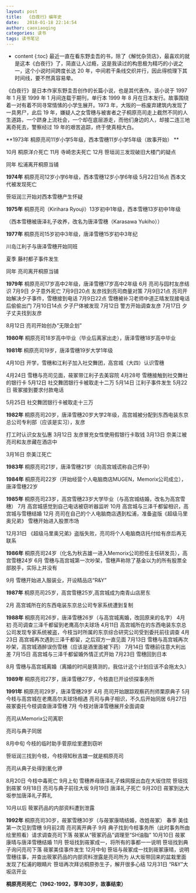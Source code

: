 ```yaml
---
layout: post
title:  《白夜行》编年史
date:   2018-01-18 22:14:54
author: caoxiaoqing
categories: 读书
tags: 读书笔记
---
```


* content
{:toc}
最近一直在看东野圭吾的书，除了《解忧杂货店》，最喜欢的就是这本《白夜行》了，简直让人过瘾，这是我读过的构思极为精巧的小说之一，这个小说时间跨度长达 20 年，中间若干条线交织并行，因此得梳理下其时间线，要不然真容易晕。





《白夜行》是日本作家东野圭吾创作的长篇小说，也是其代表作。该小说于 1997 年 1 月至 1999 年 1 月间连载于期刊，单行本 1999 年 8 月在日本发行。故事围绕着一对有着不同寻常情愫的小学生展开。1973 年，大阪的一栋废弃建筑内发现了一具男尸，此后 19 年，嫌疑人之女雪穗与被害者之子桐原亮司走上截然不同的人生道路，一个跻身上流社会，一个却在底层游走，而他们身边的人，却接二连三地离奇死去，警察经过 19 年的艰苦追踪，终于使真相大白。



**1973年    桐原亮司11岁小学5年级，西本雪穗11岁小学5年级（故事开始） **

10月 桐原洋介死亡 
11月 寺崎忠夫死亡
12月 笹垣润三发现破旧大楼门的疑点

同年 松浦离开桐原当铺

**1974年**    桐原亮司12岁小学6年级，西本雪穗12岁小学6年级
5月22日16点 西本文代被发现死亡

笹垣润三开始对西本雪穗产生怀疑

**1975年**    桐原亮司（Kirihara Ryouji）13岁初中1年级，西本雪穗13岁初中1年级

（西本雪穗被唐泽礼子收养，改名为唐泽雪穗（Karasawa Yukiho））

**1977年**    桐原亮司15岁初中3年级，唐泽雪穗15岁初中3年纪

川岛江利子与唐泽雪穗开始同班

夏季 藤村都子事件发生

同年 亮司离开桐原当铺

**1979年**    桐原亮司17岁高中2年级，唐泽雪穗17岁高中2年级
6月 亮司与园村友彦结识
7月9日 夕子意外死亡
7月9日20点 友彦找到亮司商量对策
7月9日21点 亮司开始解决夕子事件，雪穗接到电话
7月9日22点 雪穗被补习老师中道正晴发现接电话后偷偷出门
7月10日14点 夕子尸体被发现
7月12日 警方开始调查友彦
7月17日 夕子丈夫找到友彦

8月12日 亮司开始创办“无限企划”

**1980年**    桐原亮司18岁高中毕业（毕业后离家出走），唐泽雪穗18岁高中毕业

**1981年**    桐原亮司19岁，唐泽雪穗19岁大学1年级

4月10日 开学，雪穗和江利子加入社交舞团，高宫城（大四）认识雪穗

4月24日 雪穗与亮司见面，莜冢带江利子去美容院 
4月28号 雪穗接触到社交舞社的银行卡
5月12日 社交舞团银行卡被取走十二万
5月14日 江利子事件发生
5月22日 筱冢接到要求付款电话

5月25日 社交舞团银行卡被取走十三万

**1982年**    桐原亮司20岁，唐泽雪穗20岁大学2年级，高宫城被分配到东西电装东京总公司专利部（应该是实习），友彦 

打工时认识女友弘惠
3月12日 友彦冒充女性使用假银行卡取钱
3月13日 奈美江被亮司和友彦藏在酒店中

3月16日 奈美江死亡

**1983年**    桐原亮司21岁，唐泽雪穗21岁（向高宫城谎称自己怀孕）

**1984年**    桐原亮司22岁（开始经营个人电脑商店MUGEN，Memorix公司成立），唐泽雪穗22岁

**1985年**    桐原亮司23岁，高宫雪穗23岁大学毕业（与高宫城结婚，改名为高宫雪穗）
7月 高宫城感觉到自己电话被窃听器监听
10月 高宫城与三泽千都留相识，高宫城与雪穗结婚
12月 亮司在自己的个人电脑商店遇到松浦，准备盗版《超级马里奥兄弟》
雪穗开始进入股票市场

12月31日 《超级马里奥兄弟》盗版失败，亮司将个人电脑商店托付给有彦后再无联系

**1986年**    桐原亮司24岁（化名为秋吉雄一进入Memorix公司担任主任研发员），高宫雪穗24岁
6月 雪穗与高宫城第一次吵架，雪穗声称除了基金以为的所有股票全部脱手，实际上并没有

9月 雪穗开始进入服装业，开设精品店“R&Y”

**1987年**    桐原亮司25岁，高宫雪穗25岁,高宫城成为南青山店房东

2月 高宫城所在的东西电装东京总公司专家系统遭到复制

**1988年**    桐原亮司26岁，唐泽雪穗26岁（与高宫城离婚，改回原来的名字）
4月初 亮司调查三泽千都留到老鹰高尔夫球场
4月11日 高宫城所在的东西电装东京总公司发现专家系统被盗，今枝当时所属的东京综合研究公司受到委托前往调查
4月23日 高宫城再次遇到三泽千都留，之后双方一直见面
7月13日 雪穗与高宫城再次吵架，高宫城酒醉误伤雪穗（应该是酒里面被下药）
7月14日 雪穗前往意大利出差
7月15日 高宫城与三泽千都留婚外情正式开始
7月23日 雪穗回到日本

8月 雪穗与高宫城离婚（离婚的时间是猜测的，我估计这个计划应该不会拖太久）

**1989年**    桐原亮司27岁，唐泽雪穗27岁，今枝直巳开设侦探事务所

**1991年**    桐原亮司29岁，唐泽雪穗29岁
4月 亮司开始跟踪观察药剂师栗原典子
5月 今枝与高宫城在老鹰高尔夫球场相遇
亮司与典子相识，不久后开始同居 
6月27日 莜冢委托今枝调查唐泽雪穗
7月 今枝对唐泽雪穗展开全面调查

亮司从Memorix公司离职

亮司与典子同居

8月中旬 今枝的临时助手菅原绘里遭到窃听

笹垣润三找到今枝，今枝得知秋吉雄一就是桐原亮司

亮司从典子处得到氰化钾

8月20日 今枝中毒死亡
9月上旬 雪穗养母唐泽礼子蛛网膜出血在大坂住院
笹垣找到莜冢
9月18日 亮司与典子前往大坂 
9月19日 唐泽礼子死亡
9月20日 莜冢到达大坂参加唐泽礼子葬礼

10月以后 筱冢药品的内部资料遭到泄露

**1992年**    桐原亮司30岁，莜冢雪穗30岁（与莜冢康晴结婚，改姓莜冢）
春季 美佳第一次见到雪穗
9月前2周 亮司离开典子
9月 典子找到今枝事务所（此时事务所由绘里照看）请求调查亮司下落
莜冢从“筱冢药品”调理至“SH油脂”
10月10日 莜冢康晴与唐泽雪穗结婚
11月 笹垣找到莜冢成一，将所有的事都一一说明
笹垣找到典子询问亮司下落
莜冢美佳事件发生
12月中旬 笹垣与莜冢成一找到莜冢康晴，说明雪穗往事，并查出筱冢药品的内部资料泄露是亮司所为
从大坂带回来的盆栽里面发现了松浦的眼睛片
笹垣再次拜访桐原弥生子，解开很多心结
12月31日 “R&Y”大坂店开业

**桐原亮司死亡（1962-1992，享年30岁，故事结束）**